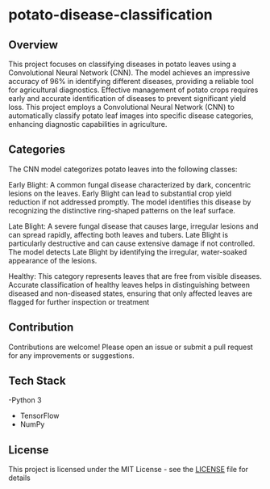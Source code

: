 # potato-disease-classification
## Overview
 This project focuses on classifying diseases in potato leaves using a Convolutional Neural Network (CNN). The model achieves an impressive accuracy of 96% in identifying different diseases, providing a reliable tool for agricultural diagnostics.
Effective management of potato crops requires early and accurate identification of diseases to prevent significant yield loss. This project employs a Convolutional Neural Network (CNN) to automatically classify potato leaf images into specific disease categories, enhancing diagnostic capabilities in agriculture.
## Categories
The CNN model categorizes potato leaves into the following classes:

Early Blight: A common fungal disease characterized by dark, concentric lesions on the leaves. Early Blight can lead to substantial crop yield reduction if not addressed promptly. The model identifies this disease by recognizing the distinctive ring-shaped patterns on the leaf surface.

Late Blight: A severe fungal disease that causes large, irregular lesions and can spread rapidly, affecting both leaves and tubers. Late Blight is particularly destructive and can cause extensive damage if not controlled. The model detects Late Blight by identifying the irregular, water-soaked appearance of the lesions.

Healthy: This category represents leaves that are free from visible diseases. Accurate classification of healthy leaves helps in distinguishing between diseased and non-diseased states, ensuring that only affected leaves are flagged for further inspection or treatment
## Contribution
Contributions are welcome! Please open an issue or submit a pull request for any improvements or suggestions.
## Tech Stack
-Python 3
- TensorFlow
- NumPy
## License
This project is licensed under the MIT License - see the [LICENSE](LICENSE) file for details
